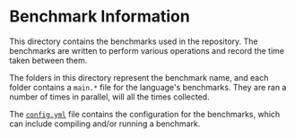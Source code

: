 # Benchmark Information

This directory contains the benchmarks used in the repository. The benchmarks are written to perform various operations and record the time taken between them.

The folders in this directory represent the benchmark name, and each folder contains a `main.*` file for the language's benchmarks.
They are ran a number of times in parallel, will all the times collected.

The [`config.yml`](config.yml) file contains the configuration for the benchmarks, which can include compiling and/or running a benchmark.